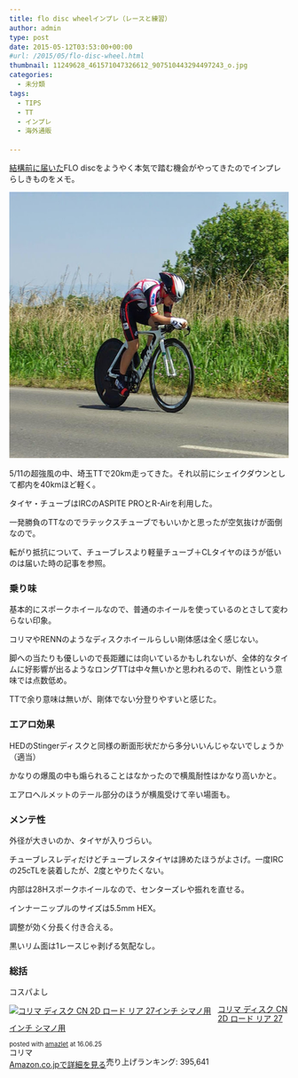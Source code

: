 ```yaml
---
title: flo disc wheelインプレ（レースと練習）
author: admin
type: post
date: 2015-05-12T03:53:00+00:00
#url: /2015/05/flo-disc-wheel.html
thumbnail: 11249628_461571047326612_907510443294497243_o.jpg
categories:
  - 未分類
tags:
  - TIPS
  - TT
  - インプレ
  - 海外通販

---
```

[結構前に届いた][1]FLO discをようやく本気で踏む機会がやってきたのでインプレらしきものをメモ。

<div class="separator" style="clear: both; text-align: center;">
  <img border="0" height="480" src="11249628_461571047326612_907510443294497243_o.jpg" width="640" />
</div>

5/11の超強風の中、埼玉TTで20km走ってきた。それ以前にシェイクダウンとして都内を40kmほど軽く。

タイヤ・チューブはIRCのASPITE PROとR-Airを利用した。

一発勝負のTTなのでラテックスチューブでもいいかと思ったが空気抜けが面倒なので。

転がり抵抗について、チューブレスより軽量チューブ＋CLタイヤのほうが低いのは届いた時の記事を参照。

### 乗り味

基本的にスポークホイールなので、普通のホイールを使っているのとさして変わらない印象。

コリマやRENNのようなディスクホイールらしい剛体感は全く感じない。

脚への当たりも優しいので長距離には向いているかもしれないが、全体的なタイムに好影響が出るようなロングTTは中々無いかと思われるので、剛性という意味では点数低め。

TTで余り意味は無いが、剛体でない分登りやすいと感じた。



### エアロ効果

HEDのStingerディスクと同様の断面形状だから多分いいんじゃないでしょうか（適当）

かなりの爆風の中も煽られることはなかったので横風耐性はかなり高いかと。

エアロヘルメットのテール部分のほうが横風受けて辛い場面も。

### メンテ性

外径が大きいのか、タイヤが入りづらい。

チューブレスレディだけどチューブレスタイヤは諦めたほうがよさげ。一度IRCの25cTLを装着したが、2度とやりたくない。

内部は28Hスポークホイールなので、センターズレや振れを直せる。

インナーニップルのサイズは5.5mm HEX。

調整が効く分長く付き合える。

黒いリム面は1レースじゃ剥げる気配なし。



### 総括

コスパよし

<div class="amazlet-box" style="margin-bottom:0px;">
  <div class="amazlet-image" style="float:left;margin:0px 12px 1px 0px;">
    <a href="http://www.amazon.co.jp/exec/obidos/ASIN/B0085HUXEI/gensobunya-22/ref=nosim/" name="amazletlink" target="_blank"><img src="https://images-fe.ssl-images-amazon.com/images/I/51e1MRahPpL._SL160_.jpg" alt="コリマ ディスク CN 2D ロード リア 27インチ シマノ用" style="border: none;" /></a>
  </div>

  <div class="amazlet-info" style="line-height:120%; margin-bottom: 10px">
    <div class="amazlet-name" style="margin-bottom:10px;line-height:120%">
<a href="http://www.amazon.co.jp/exec/obidos/ASIN/B0085HUXEI/gensobunya-22/ref=nosim/" name="amazletlink" target="_blank">コリマ ディスク CN 2D ロード リア 27インチ シマノ用</a></p>

<div class="amazlet-powered-date" style="font-size:80%;margin-top:5px;line-height:120%">
  posted with <a href="http://www.amazlet.com/" title="amazlet" target="_blank">amazlet</a> at 16.06.25
</div>


<div class="amazlet-detail">
コリマ <br />売り上げランキング: 395,641


<div class="amazlet-sub-info" style="float: left;">
<div class="amazlet-link" style="margin-top: 5px">
  <a href="http://www.amazon.co.jp/exec/obidos/ASIN/B0085HUXEI/gensobunya-22/ref=nosim/" name="amazletlink" target="_blank">Amazon.co.jpで詳細を見る</a>
</div>

  </div>

  <div class="amazlet-footer" style="clear: left">
  </div>
</div>

 [1]: /2014/12/27/flo-disc.html